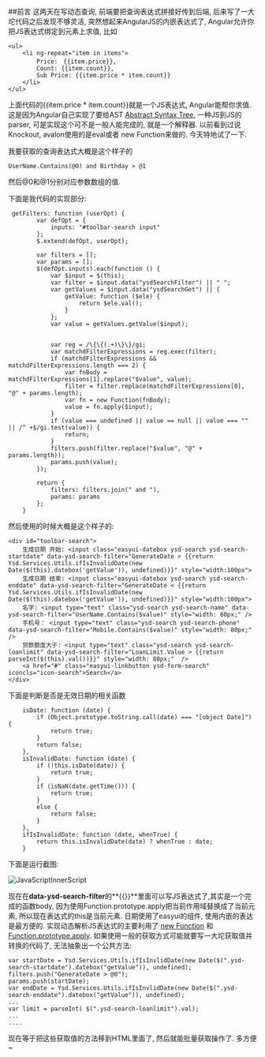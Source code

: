 ﻿##前言
这两天在写动态查询, 前端要把查询表达式拼接好传到后端, 后来写了一大坨代码之后发现不够灵活, 突然想起来AngularJS的内嵌表达式了, Angular允许你把JS表达式绑定到元素上求值, 比如 

	<ul>
		<li ng-repeat="item in items">
			Price:　{{item.price}},
			Count: {{item.count}},
			Sub Price: {{item.price * item.count}}
		</li>
	</ul>

上面代码的{{item.price * item.count}}就是一个JS表达式, Angular能帮你求值. 这是因为Angular自己实现了要给AST [Abstract Syntax Tree](http://jointjs.com/demos/javascript-ast), 一种JS到JS的parser, 可是实现这个可不是一般人能完成的, 就是一个解释器.
以前看到过说Knockout, avalon使用的是eval或者 new Function来做的. 今天特地试了一下.

我要获取的查询表达式大概是这个样子的 
	
	UserName.Contains(@0) and Birthday > @1

然后@0和@1分别对应参数数组的值.

下面是我代码的实现部分:
	
	 getFilters: function (userOpt) {
            var defOpt = {
                inputs: "#toolbar-search input"
            };
            $.extend(defOpt, userOpt);

            var filters = [];
            var params = [];
            $(defOpt.inputs).each(function () {
                var $input = $(this);
                var filter = $input.data("ysdSearchFilter") || " ";
                var getValues = $input.data("ysdSearchGet") || {
                    getValue: function ($ele) {
                        return $ele.val();
                    }
                };
                var value = getValues.getValue($input);


                var reg = /\{\{(.+)\}\}/gi;
                var matchdFilterExpressions = reg.exec(filter);
                if (matchdFilterExpressions && matchdFilterExpressions.length === 2) {
                    var fnBody = matchdFilterExpressions[1].replace("$value", value);
                    filter = filter.replace(matchdFilterExpressions[0], "@" + params.length);
                    var fn = new Function(fnBody);
                    value = fn.apply($input);
                }
                if (value === undefined || value == null || value === "" || /^ +$/gi.test(value)) {
                    return;
                }
                filters.push(filter.replace("$value", "@" + params.length));
                params.push(value);
            });

            return {
                filters: filters.join(" and "),
                params: params
            };
        }


然后使用的时候大概是这个样子的:

	<div id="toolbar-search">
        生成日期 开始: <input class="easyui-datebox ysd-search ysd-search-startdate" data-ysd-search-filter="GenerateDate > {{return Ysd.Services.Utils.ifIsInvalidDate(new Date($(this).datebox('getValue')), undefined)}}" style="width:100px">
        生成日期 结束: <input class="easyui-datebox ysd-search ysd-search-enddate" data-ysd-search-filter="GenerateDate < {{return Ysd.Services.Utils.ifIsInvalidDate(new Date($(this).datebox('getValue')), undefined)}}" style="width:100px">
        名字: <input type="text" class="ysd-search ysd-search-name" data-ysd-search-filter="UserName.Contains($value)" style="width: 80px;" />
        手机号： <input type="text" class="ysd-search ysd-search-phone" data-ysd-search-filter="Mobile.Contains($value)" style="width: 80px;" />
        贷款额度大于: <input type="text" class="ysd-search ysd-search-loanlimit" data-ysd-search-filter="LoanLimit.Value > {{return parseInt($(this).val())}}" style="width: 80px;"  /> 
        <a href="#" class="easyui-linkbutton ysd-form-search" iconcls="icon-search">Search</a>
    </div>

下面是判断是否是无效日期的相关函数
	
	    isDate: function (date) {
            if (Object.prototype.toString.call(date) === "[object Date]") {
                return true;
            }
            return false;
        },
        isInvalidDate: function (date) {
            if (!this.isDate(date)) {
                return true;
            }
            if (isNaN(date.getTime())) {
                return true;
            }
            else {
                return false;
            }
        },
        ifIsInvalidDate: function (date, whenTrue) {
            return this.isInvalidDate(date) ? whenTrue : date;
        }

下面是运行截图:

![JavaScriptInnerScript](https://raw.githubusercontent.com/Allen-Wei/GitBlog/master/JavaScript/JavaScriptInnerScript.png)

现在在**data-ysd-search-filter**的**{{}}**里面可以写JS表达式了,其实是一个完成的函数body, 因为使用Function.prototype.apply把当前作用域替换成了当前元素, 所以现在表达式的this是当前元素.
日期使用了easyui的组件, 使用内嵌的表达是最方便的.
实现动态解析JS表达式的主要利用了 [new Function](https://developer.mozilla.org/en-US/docs/Web/JavaScript/Reference/Global_Objects/Function) 和 [Function.prototype.apply](https://developer.mozilla.org/en-US/docs/Web/JavaScript/Reference/Global_Objects/Function/apply).
如果使用一般的获取方式可能就要写一大坨获取值并转换的代码了, 无法抽象出一个公共方法:

	var startDate = Ysd.Services.Utils.ifIsInvlidDate(new Date($(".ysd-search-startdate").datebox("getValue")), undefined);
	filters.push("GenerateDate > @0");
	params.push(startDate);
	var endDate = Ysd.Services.Utils.ifIsInvlidDate(new Date($(".ysd-search-enddate").datebox("getValue")), undefined);
	...
	var limit = parseInt( $(".ysd-search-loanlimit").val);
	...
	....

现在等于把这些获取值的方法移到HTML里面了, 然后就能批量获取操作了. 多方便~
